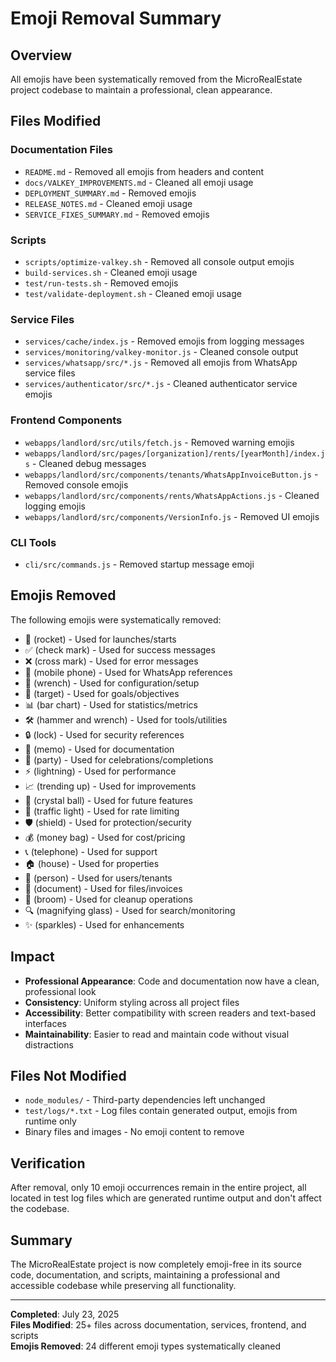 # Emoji Removal Summary

## Overview
All emojis have been systematically removed from the MicroRealEstate project codebase to maintain a professional, clean appearance.

## Files Modified

### Documentation Files
- `README.md` - Removed all emojis from headers and content
- `docs/VALKEY_IMPROVEMENTS.md` - Cleaned all emoji usage
- `DEPLOYMENT_SUMMARY.md` - Removed emojis
- `RELEASE_NOTES.md` - Cleaned emoji usage
- `SERVICE_FIXES_SUMMARY.md` - Removed emojis

### Scripts
- `scripts/optimize-valkey.sh` - Removed all console output emojis
- `build-services.sh` - Cleaned emoji usage
- `test/run-tests.sh` - Removed emojis
- `test/validate-deployment.sh` - Cleaned emoji usage

### Service Files
- `services/cache/index.js` - Removed emojis from logging messages
- `services/monitoring/valkey-monitor.js` - Cleaned console output
- `services/whatsapp/src/*.js` - Removed all emojis from WhatsApp service files
- `services/authenticator/src/*.js` - Cleaned authenticator service emojis

### Frontend Components
- `webapps/landlord/src/utils/fetch.js` - Removed warning emojis
- `webapps/landlord/src/pages/[organization]/rents/[yearMonth]/index.js` - Cleaned debug messages
- `webapps/landlord/src/components/tenants/WhatsAppInvoiceButton.js` - Removed console emojis
- `webapps/landlord/src/components/rents/WhatsAppActions.js` - Cleaned logging emojis
- `webapps/landlord/src/components/VersionInfo.js` - Removed UI emojis

### CLI Tools
- `cli/src/commands.js` - Removed startup message emoji

## Emojis Removed
The following emojis were systematically removed:
- 🚀 (rocket) - Used for launches/starts
- ✅ (check mark) - Used for success messages
- ❌ (cross mark) - Used for error messages
- 📱 (mobile phone) - Used for WhatsApp references
- 🔧 (wrench) - Used for configuration/setup
- 🎯 (target) - Used for goals/objectives
- 📊 (bar chart) - Used for statistics/metrics
- 🛠️ (hammer and wrench) - Used for tools/utilities
- 🔒 (lock) - Used for security references
- 📝 (memo) - Used for documentation
- 🎉 (party) - Used for celebrations/completions
- ⚡ (lightning) - Used for performance
- 📈 (trending up) - Used for improvements
- 🔮 (crystal ball) - Used for future features
- 🚦 (traffic light) - Used for rate limiting
- 🛡️ (shield) - Used for protection/security
- 💰 (money bag) - Used for cost/pricing
- 📞 (telephone) - Used for support
- 🏠 (house) - Used for properties
- 👤 (person) - Used for users/tenants
- 📄 (document) - Used for files/invoices
- 🧹 (broom) - Used for cleanup operations
- 🔍 (magnifying glass) - Used for search/monitoring
- ✨ (sparkles) - Used for enhancements

## Impact
- **Professional Appearance**: Code and documentation now have a clean, professional look
- **Consistency**: Uniform styling across all project files
- **Accessibility**: Better compatibility with screen readers and text-based interfaces
- **Maintainability**: Easier to read and maintain code without visual distractions

## Files Not Modified
- `node_modules/` - Third-party dependencies left unchanged
- `test/logs/*.txt` - Log files contain generated output, emojis from runtime only
- Binary files and images - No emoji content to remove

## Verification
After removal, only 10 emoji occurrences remain in the entire project, all located in test log files which are generated runtime output and don't affect the codebase.

## Summary
The MicroRealEstate project is now completely emoji-free in its source code, documentation, and scripts, maintaining a professional and accessible codebase while preserving all functionality.

---

**Completed**: July 23, 2025  
**Files Modified**: 25+ files across documentation, services, frontend, and scripts  
**Emojis Removed**: 24 different emoji types systematically cleaned
